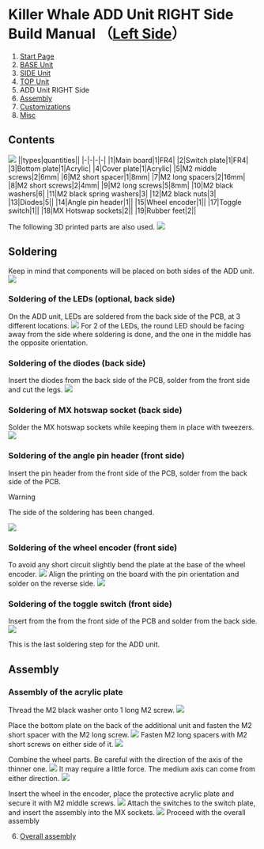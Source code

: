 
# Killer Whale ADD Unit RIGHT Side Build Manual （[Left Side](../leftside/5_ADD.md)）

1. [Start Page](../README_EN.md)
2. [BASE Unit](../rightside/2_BASE.md)
3. [SIDE Unit](../rightside/3_SIDE_TRACKBALL.md)
4. [TOP Unit](../rightside/4_TOP.md)
5. ADD Unit RIGHT Side
6. [Assembly](../rightside/6_ASSEMBLE.md)
7. [Customizations](../rightside/7_CUSTOM.md)
8. [Misc](../rightside/8_MISC.md)

## Contents
![](../img/5_add_r/5_1_contents.jpg)
||types|quantities||
|-|-|-|-|
|1|Main board|1|FR4|
|2|Switch plate|1|FR4|
|3|Bottom plate|1|Acrylic|
|4|Cover plate|1|Acrylic|
|5|M2 middle screws|2|6mm|
|6|M2 short spacer|1|8mm|
|7|M2 long spacers|2|16mm|
|8|M2 short screws|2|4mm|
|9|M2 long screws|5|8mm|
|10|M2 black washers|6|
|11|M2 black spring washers|3|
|12|M2 black nuts|3|
|13|Diodes|5||
|14|Angle pin header|1||
|15|Wheel encoder|1||
|17|Toggle switch|1||
|18|MX Hotswap sockets|2||
|19|Rubber feet|2||

The following 3D printed parts are also used.
![](../img/5_add_r/IMG_3343.jpg)

## Soldering
Keep in mind that components will be placed on both sides of the ADD unit.
![](../img/5_add_r/5_2_overall.jpg)


### Soldering of the LEDs (optional, back side)
On the ADD unit, LEDs are soldered from the back side of the PCB, at 3 different locations.
![](../img/5_add_r/5_3_led.jpg)
For 2 of the LEDs, the round LED should be facing away from the side where soldering is done, and the one in the middle has the opposite orientation.

### Soldering of the diodes (back side)
Insert the diodes from the back side of the PCB, solder from the front side and cut the legs.
![](../img/5_add_r/5_4_diode.jpg)


### Soldering of MX hotswap socket (back side)
Solder the MX hotswap sockets while keeping them in place with tweezers.
![](../img/5_add_r/5_5_mx_socket.jpg)


### Soldering of the angle pin header (front side)
Insert the pin header from the front side of the PCB, solder from the back side of the PCB.

> [!WARNING]
> The side of the soldering has been changed.

![](../img/5_add_r/5_6_angle_pin_header.jpg)

### Soldering of the wheel encoder (front side)
 To avoid any short circuit slightly bend the plate at the base of the wheel encoder.
![](../img/c_whell.jpg)
Align the printing on the board with the pin orientation and solder on the reverse side.
![](../img/5_add_r/5_7_encoder.jpg)


### Soldering of the toggle switch (front side)
Insert from the from the front side of the PCB and solder from the back side.
![](../img/5_add_r/5_8_toggle.jpg)

This is the last soldering step for the ADD unit.

## Assembly
### Assembly of the acrylic plate
Thread the M2 black washer onto 1 long M2 screw.
![](../img/5_add_r/5_9_screw.jpg)

Place the bottom plate on the back of the additional unit and fasten the M2 short spacer with the M2 long screw.
![](../img/5_add_r/5_10_bottom.jpg)
Fasten M2 long spacers with M2 short screws on either side of it.
![](../img/5_add_r/5_11_spacer.jpg)

Combine the wheel parts. Be careful with the direction of the axis of the thinner one.
![](../img/5_add_r/IMG_3348.jpg)
It may require a little force. The medium axis can come from either direction.
![](../img/5_add_r/IMG_3351.jpg)

Insert the wheel in the encoder, place the protective acrylic plate and secure it with M2 middle screws.
![](../img/5_add_r/5_12_acrylic.jpg)
Attach the switches to the switch plate, and insert the assembly into the MX sockets.
![](../img/5_add_r/5_13_complete.jpg)
Proceed with the overall assembly

6. [Overall assembly](../rightside/6_ASSEMBLE.md)

